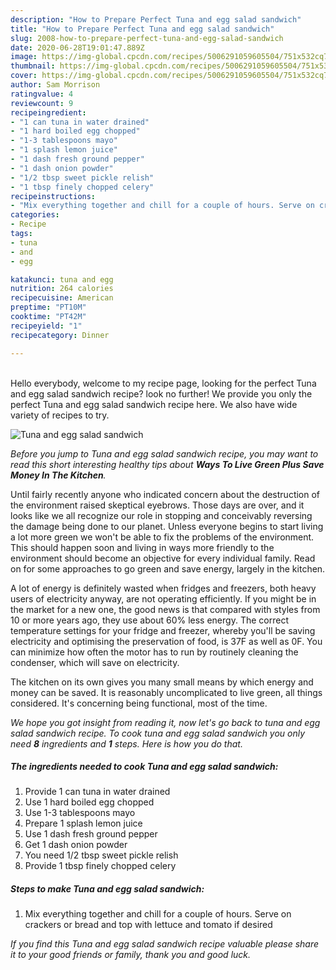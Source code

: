 ```yaml
---
description: "How to Prepare Perfect Tuna and egg salad sandwich"
title: "How to Prepare Perfect Tuna and egg salad sandwich"
slug: 2008-how-to-prepare-perfect-tuna-and-egg-salad-sandwich
date: 2020-06-28T19:01:47.889Z
image: https://img-global.cpcdn.com/recipes/5006291059605504/751x532cq70/tuna-and-egg-salad-sandwich-recipe-main-photo.jpg
thumbnail: https://img-global.cpcdn.com/recipes/5006291059605504/751x532cq70/tuna-and-egg-salad-sandwich-recipe-main-photo.jpg
cover: https://img-global.cpcdn.com/recipes/5006291059605504/751x532cq70/tuna-and-egg-salad-sandwich-recipe-main-photo.jpg
author: Sam Morrison
ratingvalue: 4
reviewcount: 9
recipeingredient:
- "1 can tuna in water drained"
- "1 hard boiled egg chopped"
- "1-3 tablespoons mayo"
- "1 splash lemon juice"
- "1 dash fresh ground pepper"
- "1 dash onion powder"
- "1/2 tbsp sweet pickle relish"
- "1 tbsp finely chopped celery"
recipeinstructions:
- "Mix everything together and chill for a couple of hours. Serve on crackers or bread and top with lettuce and tomato if desired"
categories:
- Recipe
tags:
- tuna
- and
- egg

katakunci: tuna and egg 
nutrition: 264 calories
recipecuisine: American
preptime: "PT10M"
cooktime: "PT42M"
recipeyield: "1"
recipecategory: Dinner

---
```

<br>
Hello everybody, welcome to my recipe page, looking for the perfect Tuna and egg salad sandwich recipe? look no further! We provide you only the perfect Tuna and egg salad sandwich recipe here. We also have wide variety of recipes to try.
<br>


![Tuna and egg salad sandwich](https://img-global.cpcdn.com/recipes/5006291059605504/751x532cq70/tuna-and-egg-salad-sandwich-recipe-main-photo.jpg)

<i>Before you jump to Tuna and egg salad sandwich recipe, you may want to read this short interesting healthy tips about 
<strong>Ways To Live Green Plus Save Money In The Kitchen</strong>.</i>
</br>

Until fairly recently anyone who indicated concern about the destruction of the environment raised skeptical eyebrows. Those days are over, and it looks like we all recognize our role in stopping and conceivably reversing the damage being done to our planet. Unless everyone begins to start living a lot more green we won't be able to fix the problems of the environment. This should happen soon and living in ways more friendly to the environment should become an objective for every individual family. Read on for some approaches to go green and save energy, largely in the kitchen.

A lot of energy is definitely wasted when fridges and freezers, both heavy users of electricity anyway, are not operating efficiently. If you might be in the market for a new one, the good news is that compared with styles from 10 or more years ago, they use about 60% less energy. The correct temperature settings for your fridge and freezer, whereby you'll be saving electricity and optimising the preservation of food, is 37F as well as 0F. You can minimize how often the motor has to run by routinely cleaning the condenser, which will save on electricity.

The kitchen on its own gives you many small means by which energy and money can be saved. It is reasonably uncomplicated to live green, all things considered. It's concerning being functional, most of the time.


<i>We hope you got insight from reading it, now let's go back to tuna and egg salad sandwich recipe. To cook tuna and egg salad sandwich you only need <strong>8</strong> ingredients and <strong>1</strong> steps. Here is how you do that.
</i>

##### The ingredients needed to cook Tuna and egg salad sandwich:

1. Provide 1 can tuna in water drained
1. Use 1 hard boiled egg chopped
1. Use 1-3 tablespoons mayo
1. Prepare 1 splash lemon juice
1. Use 1 dash fresh ground pepper
1. Get 1 dash onion powder
1. You need 1/2 tbsp sweet pickle relish
1. Provide 1 tbsp finely chopped celery


##### Steps to make Tuna and egg salad sandwich:

1. Mix everything together and chill for a couple of hours. Serve on crackers or bread and top with lettuce and tomato if desired


<i>If you find this Tuna and egg salad sandwich recipe valuable please share it to your good friends or family, thank you and good luck.</i>
